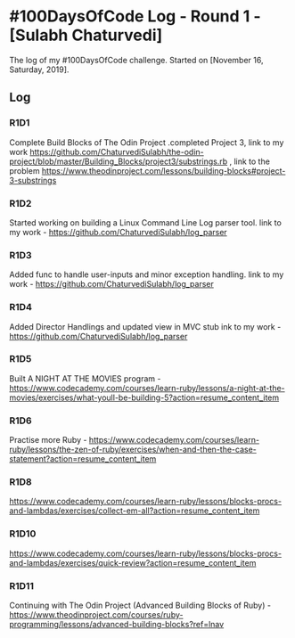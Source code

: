 # #100DaysOfCode Log - Round 1 - [Sulabh Chaturvedi]

The log of my #100DaysOfCode challenge. Started on [November 16, Saturday, 2019].

## Log

### R1D1 
Complete Build Blocks of The Odin Project .completed Project 3, link to my work https://github.com/ChaturvediSulabh/the-odin-project/blob/master/Building_Blocks/project3/substrings.rb , link to the problem https://www.theodinproject.com/lessons/building-blocks#project-3-substrings
### R1D2
Started working on building a Linux Command Line Log parser tool. link to my work - https://github.com/ChaturvediSulabh/log_parser
### R1D3
Added func to handle user-inputs and minor exception handling. link to my work - https://github.com/ChaturvediSulabh/log_parser
### R1D4
Added Director Handlings and updated view in MVC stub ink to my work - https://github.com/ChaturvediSulabh/log_parser
### R1D5
Built A NIGHT AT THE MOVIES program - https://www.codecademy.com/courses/learn-ruby/lessons/a-night-at-the-movies/exercises/what-youll-be-building-5?action=resume_content_item
### R1D6
Practise more Ruby - https://www.codecademy.com/courses/learn-ruby/lessons/the-zen-of-ruby/exercises/when-and-then-the-case-statement?action=resume_content_item
### R1D8 
https://www.codecademy.com/courses/learn-ruby/lessons/blocks-procs-and-lambdas/exercises/collect-em-all?action=resume_content_item
### R1D10
https://www.codecademy.com/courses/learn-ruby/lessons/blocks-procs-and-lambdas/exercises/quick-review?action=resume_content_item
### R1D11
Continuing with The Odin Project (Advanced Building Blocks of Ruby) - https://www.theodinproject.com/courses/ruby-programming/lessons/advanced-building-blocks?ref=lnav
